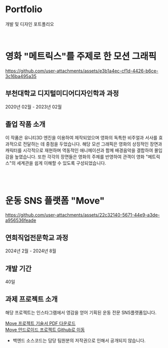 # Portfolio
개발 및 디자인 포트폴리오

<br>

# 영화 "메트릭스"를 주제로 한 모션 그래픽

https://github.com/user-attachments/assets/e3b1a4ec-cf1d-4426-b6ce-3c16ba495a35

## 부천대학교 디지털미디어디자인학과 과정
2020년 02월 - 2023년 02월

## 졸업 작품 소개
이 작품은 유니티3D 엔진을 이용하여 제작되었으며 영화의 독특한 비주얼과 서사를 효과적으로 전달하는 데 중점을 두었습니다. 
해당 모션 그래픽은 영화의 상징적인 장면과 캐릭터를 시각적으로 재현하며 역동적인 애니메이션과 함께 배경음악을 결합하여 몰입감을 높였습니다.
또한 각각의 장면들은 영화의 주제를 반영하여 관객이 영화 "메트릭스"의 세계관을 쉽게 이해할 수 있도록 구성되었습니다. 


<br><br>


# 운동 SNS 플랫폼 "Move"

https://github.com/user-attachments/assets/22c32140-5671-44e9-a3de-a956536feade

## 연희직업전문학교 과정
2024년 2월 - 2024년 8월

## 개발 기간
40일

## 과제 프로젝트 소개
해당 프로젝트는 인스타그램에서 영감을 얻어 기획된 운동 전문 SNS플랫폼입니다.

<a href="https://github.com/user-attachments/files/17141841/Move.pdf">Move 프로젝트 기술서 PDF 다운로드</a>
<br>
<a href="https://github.com/EastWise1210/serverless-move-android">Move 안드로이드 프로젝트 Github로 이동</a>
- 백엔드 소스코드는 담당 팀원분의 저작권으로 인해서 공개되지 않습니다.
